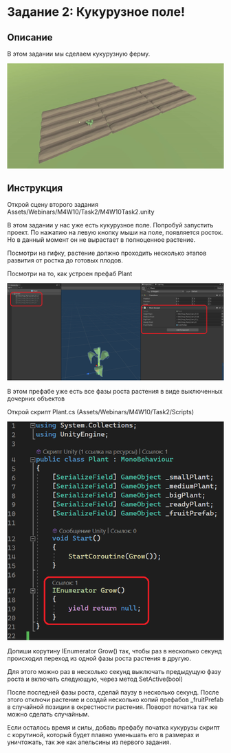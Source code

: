 # Задание 2: Кукурузное поле!

## Описание

В этом задании мы сделаем кукурузную ферму.

<img src="https://github.com/copetonrob/YP_Unity_M4_W10/blob/main/img/task2.gif" width="600"/>

## Инструкция

Открой сцену второго задания Assets/Webinars/M4W10/Task2/M4W10Task2.unity

В этом задании у нас уже есть кукурузное поле. Попробуй запустить проект. По нажатию на левую кнопку мыши на поле, появляется росток. Но в данный момент он не вырастает в полноценное растение.

Посмотри на гифку, растение должно проходить несколько этапов развития от ростка до готовых плодов.

Посмотри на то, как устроен префаб Plant

<img src="https://github.com/copetonrob/YP_Unity_M4_W10/blob/main/img/task2_plantPrefab.png" width="600"/>

В этом префабе уже есть все фазы роста растения в виде выключенных дочерних объектов

Открой скрипт Plant.cs (Assets/Webinars/M4W10/Task2/Scripts)

<img src="https://github.com/copetonrob/YP_Unity_M4_W10/blob/main/img/task2_plant.png" width="600"/>

Допиши корутину IEnumerator Grow() так, чтобы раз в несколько секунд происходил переход из одной фазы роста растения в другую.

Для этого можно раз в несколько секунд выключать предыдущую фазу роста и включать следующую, через метод SetActive(bool)

После последней фазы роста, сделай паузу в несколько секунд. После этого отключи растение и создай несколько копий префабов \_fruitPrefab в случайной позиции в окрестности растения. Поворот початка так же можно сделать случайным.

Если осталось время и силы, добавь префабу початка кукурузы скрипт с корутиной, который будет плавно уменьшать его в размерах и уничтожать, так же как апельсины из первого задания.